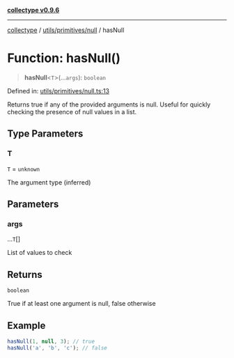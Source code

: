 [**collectype v0.9.6**](../../../../README.md)

***

[collectype](../../../../modules.md) / [utils/primitives/null](../README.md) / hasNull

# Function: hasNull()

> **hasNull**\<`T`\>(...`args`): `boolean`

Defined in: [utils/primitives/null.ts:13](https://github.com/maduhaime/collectype/blob/ba52424b164c706fb5e7ecc5581685b53a2ac88d/src/utils/primitives/null.ts#L13)

Returns true if any of the provided arguments is null.
Useful for quickly checking the presence of null values in a list.

## Type Parameters

### T

`T` = `unknown`

The argument type (inferred)

## Parameters

### args

...`T`[]

List of values to check

## Returns

`boolean`

True if at least one argument is null, false otherwise

## Example

```ts
hasNull(1, null, 3); // true
hasNull('a', 'b', 'c'); // false
```
